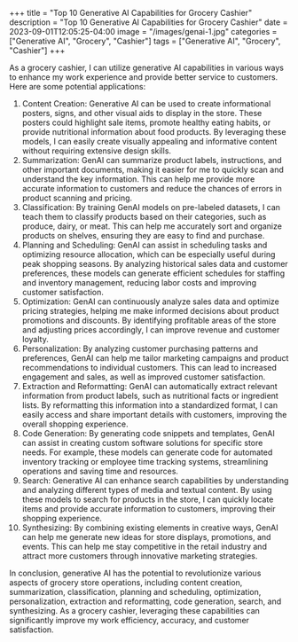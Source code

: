 +++
title = "Top 10 Generative AI Capabilities for Grocery Cashier"
description = "Top 10 Generative AI Capabilities for Grocery Cashier"
date = 2023-09-01T12:05:25-04:00
image = "/images/genai-1.jpg"
categories = ["Generative AI", "Grocery", "Cashier"]
tags = ["Generative AI", "Grocery", "Cashier"]
+++

As a grocery cashier, I can utilize generative AI capabilities in various ways to enhance my work experience and provide better service to customers. Here are some potential applications:

1. Content Creation: Generative AI can be used to create informational posters, signs, and other visual aids to display in the store. These posters could highlight sale items, promote healthy eating habits, or provide nutritional information about food products. By leveraging these models, I can easily create visually appealing and informative content without requiring extensive design skills.
2. Summarization: GenAI can summarize product labels, instructions, and other important documents, making it easier for me to quickly scan and understand the key information. This can help me provide more accurate information to customers and reduce the chances of errors in product scanning and pricing.
3. Classification: By training GenAI models on pre-labeled datasets, I can teach them to classify products based on their categories, such as produce, dairy, or meat. This can help me accurately sort and organize products on shelves, ensuring they are easy to find and purchase.
4. Planning and Scheduling: GenAI can assist in scheduling tasks and optimizing resource allocation, which can be especially useful during peak shopping seasons. By analyzing historical sales data and customer preferences, these models can generate efficient schedules for staffing and inventory management, reducing labor costs and improving customer satisfaction.
5. Optimization: GenAI can continuously analyze sales data and optimize pricing strategies, helping me make informed decisions about product promotions and discounts. By identifying profitable areas of the store and adjusting prices accordingly, I can improve revenue and customer loyalty.
6. Personalization: By analyzing customer purchasing patterns and preferences, GenAI can help me tailor marketing campaigns and product recommendations to individual customers. This can lead to increased engagement and sales, as well as improved customer satisfaction.
7. Extraction and Reformatting: GenAI can automatically extract relevant information from product labels, such as nutritional facts or ingredient lists. By reformatting this information into a standardized format, I can easily access and share important details with customers, improving the overall shopping experience.
8. Code Generation: By generating code snippets and templates, GenAI can assist in creating custom software solutions for specific store needs. For example, these models can generate code for automated inventory tracking or employee time tracking systems, streamlining operations and saving time and resources.
9. Search: Generative AI can enhance search capabilities by understanding and analyzing different types of media and textual content. By using these models to search for products in the store, I can quickly locate items and provide accurate information to customers, improving their shopping experience.
10. Synthesizing: By combining existing elements in creative ways, GenAI can help me generate new ideas for store displays, promotions, and events. This can help me stay competitive in the retail industry and attract more customers through innovative marketing strategies.

In conclusion, generative AI has the potential to revolutionize various aspects of grocery store operations, including content creation, summarization, classification, planning and scheduling, optimization, personalization, extraction and reformatting, code generation, search, and synthesizing. As a grocery cashier, leveraging these capabilities can significantly improve my work efficiency, accuracy, and customer satisfaction.